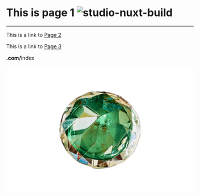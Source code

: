 # This is page 1  ![studio-nuxt-build](https://github.com/sudo-self/nuxt-studio/actions/workflows/studio.yml/badge.svg)
---
This is a link to [Page 2](/about)

This is a link to [Page 3](/info)

<b>.com/</b>index

![eeeeee.png](/eeeeee.png)